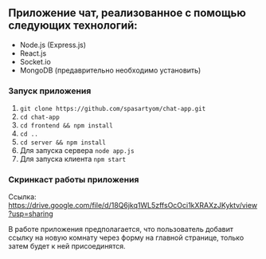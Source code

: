 ## Приложение чат, реализованное с помощью следующих технологий:

* Node.js (Express.js)
* React.js
* Socket.io
* MongoDB (предаврительно необходимо установить)

### Запуск приложения

1. `git clone https://github.com/spasartyom/chat-app.git`
2. `cd chat-app`
3. `cd frontend && npm install`
4. `cd ..`
5. `cd server && npm install`
6. Для запуска сервера `node app.js`
7. Для запуска клиента `npm start`

### Скринкаст работы приложения

Ссылка: https://drive.google.com/file/d/18Q6jkq1WL5zffsOcOci1kXRAXzJKyktv/view?usp=sharing

В работе приложения предполагается, что пользователь добавит ссылку на новую комнату через форму на главной странице, только затем будет к ней присоединятся.

